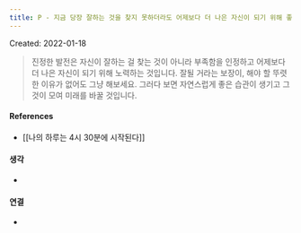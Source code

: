 ```yaml
---
title: P - 지금 당장 잘하는 것을 찾지 못하더라도 어제보다 더 나은 자신이 되기 위해 좋은 습관을 형성해 나가는 것이 발전이다 
---
```


Created: 2022-01-18

>진정한 발전은 자신이 잘하는 걸 찾는 것이 아니라 부족함을 인정하고 어제보다 더 나은 자신이 되기 위해 노력하는 것입니다. 잘될 거라는 보장이, 해야 할 뚜렷한 이유가 없어도 그냥 해보세요. 그러다 보면 자연스럽게 좋은 습관이 생기고 그것이 모여 미래를 바꿀 것입니다.

#### References
- [[나의 하루는 4시 30분에 시작된다]]

#### 생각
- 

#### 연결
- 